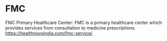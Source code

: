 # FMC
FMC Primary Healthcare Center: FMC is a primary healthcare center which provides services from consultation to medicine prescriptions.
https://healthnovoindia.com/fmc-service/
